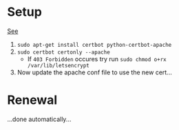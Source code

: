 # Setup #
[See](https://certbot.eff.org/lets-encrypt/debianbuster-apache)
1. `sudo apt-get install certbot python-certbot-apache`
2. `sudo certbot certonly --apache`
    * If `403 Forbidden` occures try run `sudo chmod o+rx /var/lib/letsencrypt`
3. Now update the apache conf file to use the new cert...

# Renewal #
...done automatically...
